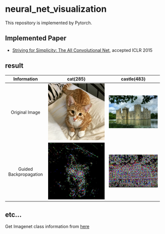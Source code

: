 # neural_net_visualization

This repository is implemented by Pytorch.

## Implemented Paper
- [Striving for Simplicity: The All Convolutional Net](https://arxiv.org/abs/1412.6806), accepted ICLR 2015

## result
Information | cat(285) | castle(483) |
:---: | :---: | :---: |
Original Image  | <img src = 'input_image/cat.jpg'> | <img src = 'input_image/castle.jpg'> |
Guided Backpropagation  | <img src = 'saved_image/cat.jpg'> | <img src = 'saved_image/castle.jpg'> |

## etc...
Get Imagenet class information from [here](https://gist.github.com/yrevar/942d3a0ac09ec9e5eb3a)